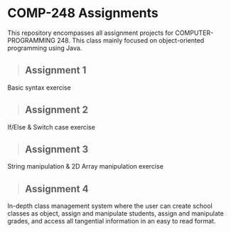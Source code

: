 # COMP-248 Assignments

This repository encompasses all assignment projects for COMPUTER-PROGRAMMING 248. This class mainly focused on object-oriented programming using Java.

> ## Assignment 1

Basic syntax exercise

> ## Assignment 2

If/Else & Switch case exercise

> ## Assignment 3

String manipulation & 2D Array manipulation exercise

> ## Assignment 4

In-depth class management system where the user can create school classes as object, assign and manipulate students, assign and manipulate grades, and access all tangential information in an easy to read format.
